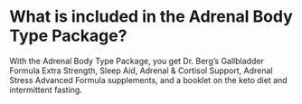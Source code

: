 # What is included in the Adrenal Body Type Package?

With the Adrenal Body Type Package, you get Dr. Berg’s Gallbladder Formula Extra Strength, Sleep Aid, Adrenal & Cortisol Support, Adrenal Stress Advanced Formula supplements, and a booklet on the keto diet and intermittent fasting.